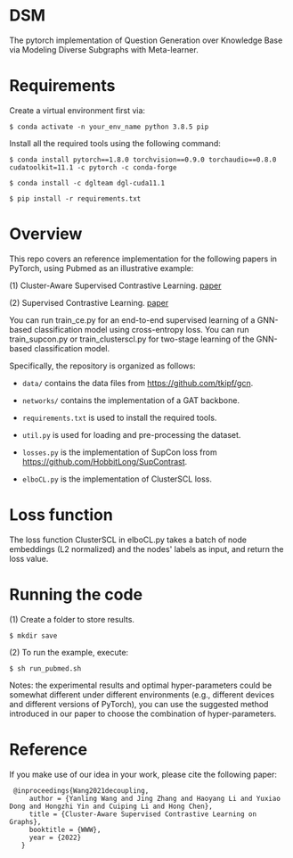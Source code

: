 # DSM
The pytorch implementation of Question Generation over Knowledge Base via Modeling Diverse Subgraphs with Meta-learner.

# Requirements
Create a virtual environment first via:
```
$ conda activate -n your_env_name python 3.8.5 pip
```
Install all the required tools using the following command:
```
$ conda install pytorch==1.8.0 torchvision==0.9.0 torchaudio==0.8.0 cudatoolkit=11.1 -c pytorch -c conda-forge

$ conda install -c dglteam dgl-cuda11.1

$ pip install -r requirements.txt
```

Overview
====
This repo covers an reference implementation for the following papers in PyTorch, using Pubmed as an illustrative example:

(1) Cluster-Aware Supervised Contrastive Learning. [paper](https://xiaojingzi.github.io/publications/WWW22-Wang-et-al-ClusterSCL.pdf)

(2) Supervised Contrastive Learning. [paper](https://arxiv.org/abs/2004.11362)

You can run train_ce.py for an end-to-end supervised learning of a GNN-based classification model using cross-entropy loss. 
You can run train_supcon.py or train_clusterscl.py for two-stage learning of the GNN-based classification model.

Specifically, the repository is organized as follows:
* `data/` contains the data files from https://github.com/tkipf/gcn.

* `networks/` contains the implementation of a GAT backbone.

* `requirements.txt` is used to install the required tools.
 
* `util.py` is used for loading and pre-processing the dataset.
 
* `losses.py` is the implementation of SupCon loss from https://github.com/HobbitLong/SupContrast.
 
* `elboCL.py` is the implementation of ClusterSCL loss.

Loss function
====
The loss function ClusterSCL in elboCL.py takes a batch of node embeddings (L2 normalized) and the nodes' labels as input, and return the loss value.

Running the code
====
(1) Create a folder to store results.
```
$ mkdir save
```

(2) To run the example, execute:
```
$ sh run_pubmed.sh
```

Notes: the experimental results and optimal hyper-parameters could be somewhat different under different environments (e.g., different devices and different versions of PyTorch), you can use the suggested method introduced in our paper to choose the combination of hyper-parameters.

Reference
====
If you make use of our idea in your work, please cite the following paper:
```
 @inproceedings{Wang2021decoupling,
     author = {Yanling Wang and Jing Zhang and Haoyang Li and Yuxiao Dong and Hongzhi Yin and Cuiping Li and Hong Chen},
     title = {Cluster-Aware Supervised Contrastive Learning on Graphs},
     booktitle = {WWW},
     year = {2022}
   }
```
